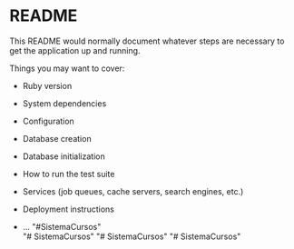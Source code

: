 # README

This README would normally document whatever steps are necessary to get the
application up and running.

Things you may want to cover:

* Ruby version

* System dependencies

* Configuration

* Database creation

* Database initialization

* How to run the test suite

* Services (job queues, cache servers, search engines, etc.)

* Deployment instructions

* ...
"#SistemaCursos"  
"# SistemaCursos" 
"# SistemaCursos" 
"# SistemaCursos" 
